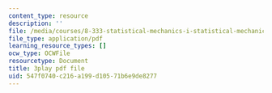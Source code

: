 ```yaml
---
content_type: resource
description: ''
file: /media/courses/8-333-statistical-mechanics-i-statistical-mechanics-of-particles-fall-2013/547f0740c216a199d10571b6e9de8277_TSjJlJJ2aoI.pdf
file_type: application/pdf
learning_resource_types: []
ocw_type: OCWFile
resourcetype: Document
title: 3play pdf file
uid: 547f0740-c216-a199-d105-71b6e9de8277
---
```

